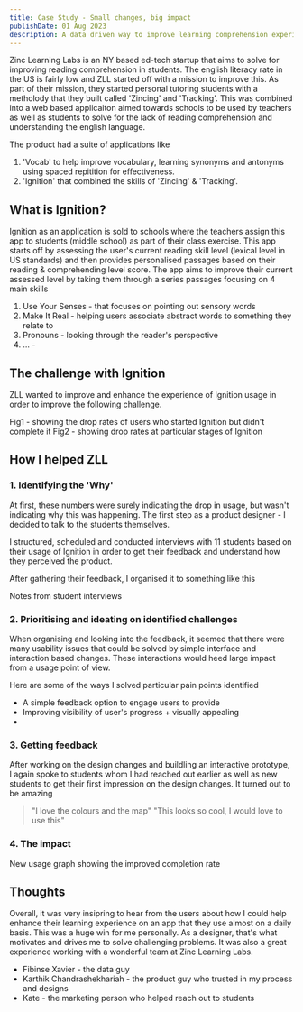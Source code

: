 ```yaml
---
title: Case Study - Small changes, big impact
publishDate: 01 Aug 2023
description: A data driven way to improve learning comprehension experience for an ed-tech company
---
```


Zinc Learning Labs is an NY based ed-tech startup that aims to solve for improving reading comprehension in students. The english literacy rate in the US is fairly low and ZLL started off with a mission to improve this. As part of their mission, they started personal tutoring students with a metholody that they built called 'Zincing' and 'Tracking'. This was combined into a web based applicaiton aimed towards schools to be used by teachers as well as students to solve for the lack of reading comprehension and understanding the english language.

The product had a suite of applications like
1. 'Vocab' to help improve vocabulary, learning synonyms and antonyms using spaced repitition for effectiveness.
2. 'Ignition' that combined the skills of 'Zincing' & 'Tracking'.

## What is Ignition?

Ignition as an application is sold to schools where the teachers assign this app to students (middle school) as part of their class exercise. This app starts off by assessing the user's current reading skill level (lexical level in US standards) and then provides personalised passages based on their reading & comprehending level score. The app aims to improve their current assessed level by taking them through a series passages focusing on 4 main skills

1. Use Your Senses - that focuses on pointing out sensory words
2. Make It Real - helping users associate abstract words to something they relate to
3. Pronouns - looking through the reader's perspective
4. ... - 

## The challenge with Ignition

ZLL wanted to improve and enhance the experience of Ignition usage in order to improve the following challenge.

Fig1 - showing the drop rates of users who started Ignition but didn't complete it
Fig2 - showing drop rates at particular stages of Ignition

## How I helped ZLL

### 1. Identifying the 'Why'

At first, these numbers were surely indicating the drop in usage, but wasn't indicating why this was happening. The first step as a product designer - I decided to talk to the students themselves.

I structured, scheduled and conducted interviews with 11 students based on their usage of Ignition in order to get their feedback and understand how they perceived the product.

After gathering their feedback, I organised it to something like this

<fig>Notes from student interviews

### 2. Prioritising and ideating on identified challenges

When organising and looking into the feedback, it seemed that there were many usability issues that could be solved by simple interface and interaction based changes. These interactions would heed large impact from a usage point of view.

Here are some of the ways I solved particular pain points identified

- <fig>A simple feedback option to engage users to provide
- <fig>Improving visibility of user's progress + visually appealing
- <fig>

### 3. Getting feedback

After working on the design changes and buildling an interactive prototype, I again spoke to students whom I had reached out earlier as well as new students to get their first impression on the design changes. It turned out to be amazing

> "I love the colours and the map"
> "This looks so cool, I would love to use this"

### 4. The impact

<fig>New usage graph showing the improved completion rate


## Thoughts

Overall, it was very insipring to hear from the users about how I could help enhance their learning experience on an app that they use almost on a daily basis. This was a huge win for me personally. As a designer, that's what motivates and drives me to solve challenging problems. It was also a great experience working with a wonderful team at Zinc Learning Labs.

- Fibinse Xavier - the data guy
- Karthik Chandrashekhariah - the product guy who trusted in my process and designs
- Kate - the marketing person who helped reach out to students